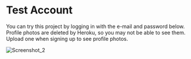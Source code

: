 # Test Account

You can try this project by logging in with the e-mail and password below.
Profile photos are deleted by Heroku, so you may not be able to see them. Upload one when signing up to see profile photos.

![Screenshot_2](https://user-images.githubusercontent.com/111589592/186204089-34bfc654-2f31-4ea0-bb9c-05ebf9f80476.png)
